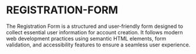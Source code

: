 # REGISTRATION-FORM
The Registration Form is a structured and user-friendly form designed to collect essential user information for account creation. It follows modern web development practices using semantic HTML elements, form validation, and accessibility features to ensure a seamless user experience.
